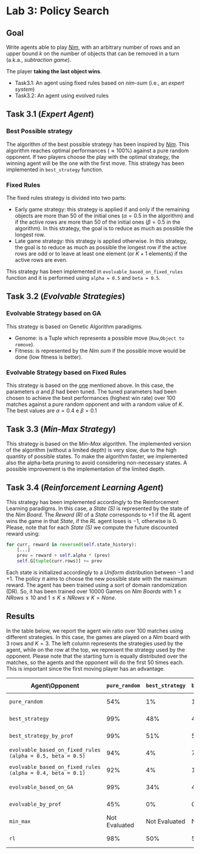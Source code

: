 # Lab 3: Policy Search

## Goal

Write agents able to play [*Nim*](https://en.wikipedia.org/wiki/Nim), with an arbitrary number of rows and an upper bound $k$ on the number of objects that can be removed in a turn (a.k.a., *subtraction game*).

The player **taking the last object wins**.

* Task3.1: An agent using fixed rules based on *nim-sum* (i.e., an *expert system*)
* Task3.2: An agent using evolved rules

## Task 3.1 (*Expert Agent*)

### Best Possible strategy

The algorithm of the best possible strategy has been inspired by [*Nim*](https://en.wikipedia.org/wiki/Nim). This algorithm reaches optimal performances ($\approx 100\%$) against a pure random opponent. If two players choose the play with the optimal strategy, the winning agent will be the one with the first move. This strategy has been implemented in `best_strategy` function.

### Fixed Rules

The fixed rules strategy is divided into two parts:

* Early game strategy: this strategy is applied if and only if the remaining objects are more than $50%$ of the initial ones ($\alpha = 0.5$ in the algorithm) and if the active rows are more than $50%$ of the initial ones ($\beta = 0.5$ in the algorithm). In this strategy, the goal is to reduce as much as possible the longest row.
* Late game strategy: this strategy is applied otherwise. In this strategy, the goal is to reduce as much as possible the longest row if the active rows are odd or to leave at least one element (or $K + 1$ elements) if the active rows are even.

This strategy has been implemented in `evolvable_based_on_fixed_rules` function and it is performed using `alpha = 0.5` and `beta = 0.5`.

## Task 3.2 (*Evolvable Strategies*)

### Evolvable Strategy based on GA

This strategy is based on Genetic Algorithm paradigms.

* Genome: is a Tuple which represents a possible move (`Row`,`Object to remove`).
* Fitness: is represented by the _Nim sum_ if the possible move would be done (low fitness is better).

### Evolvable Strategy based on Fixed Rules

This strategy is based on the [one](#fixed-rules) mentioned above. In this case, the parameters $\alpha$ and $\beta$ had been tuned.
The tuned parameters had been chosen to achieve the best performances (highest win rate) over 100 matches against a pure random opponent and with a random value of $K$. The best values are $\alpha = 0.4$ e $\beta = 0.1$

## Task 3.3 (*Min-Max Strategy*)

This strategy is based on the _Min-Max_ algorithm. The implemented version of the algorithm (without a limited depth) is very slow, due to the high quantity of possible states. To make the algorithm faster, we implemented also the alpha-beta pruning to avoid considering non-necessary states. A possible improvement is the implementation of the limited depth.

## Task 3.4 (*Reinforcement Learning Agent*)

This strategy has been implemented accordingly to the Reinforcement Learning paradigms. In this case, a _State (S)_ is represented by the state of the _Nim Board_. The _Reward (R)_ of a _State_ corresponds to $+1$ if the _RL_ agent wins the game in that _State_, if the _RL_ agent loses is $-1$, otherwise is $0$. Please, note that for each _State (S)_ we compute the future discounted reward using:

```python
for curr, reward in reversed(self.state_history):
    [...]
    prev = reward + self.alpha * (prev)
    self.G[tuple(curr.rows)] += prev
```

Each state is initialized accordingly to a _Uniform_ distribution between $-1$ and $+1$. The policy $\pi$ aims to choose the new possible state with the maximum reward.
The agent has been trained using a sort of domain randomization (DR). So, it has been trained over $10000$ Games on _Nim Boards_ with $1 \leq N Rows \leq 10$ and $1 \leq K \leq N Rows \lor K = None$.

## Results

In the table below, we report the agent win ratio over 100 matches using different strategies. In this case, the games are played on a _Nim_ board with 3 rows and $K = 3$. The left column represents the strategies used by the agent, while on the row at the top, we represent the strategy used by the opponent. Please note that the starting turn is equally distributed over the matches, so the agents and the opponent will do the first 50 times each. This is important since the first moving player has an advantage.

| Agent\Opponent                                             | `pure_random` | `best_strategy` | `best_strategy_by_prof` | `evolvable_based_on_fixed_rules (alpha = 0.5, beta = 0.5)` | `evolvable_based_on_fixed_rules (alpha = 0.4, beta = 0.1)` | `evolvable_based_on_GA` | `evolvable_by_prof` | `min_max`     | `rl`          |
|------------------------------------------------------------|---------------|-----------------|-------------------------|------------------------------------------------------------|------------------------------------------------------------|-------------------------|---------------------|---------------|---------------|
| `pure_random`                                              | 54%           | 1%              | 1%                      | 19%                                                        | 16%                                                        | 1%                      | 44%                 | Not Evaluated | 4%            |
| `best_strategy`                                            | 99%           | 48%             | 47%                     | 100%                                                       | 99%                                                        | 60%                     | 96%                 | Not Evaluated | 50%           |
| `best_strategy_by_prof`                                    | 99%           | 51%             | 53%                     | 96%                                                        | 93%                                                        | 63%                     | 99%                 | Not Evaluated | 50%           |
| `evolvable_based_on_fixed_rules (alpha = 0.5, beta = 0.5)` | 94%           | 4%              | 7%                      | 50%                                                        | 46%                                                        | 4%                      | 91%                 | Not Evaluated | 50%           |
| `evolvable_based_on_fixed_rules (alpha = 0.4, beta = 0.1)` | 92%           | 4%              | 1%                      | 52%                                                        | 51%                                                        | 5%                      | 87%                 | Not Evaluated | 0%            |
| `evolvable_based_on_GA`                                    | 99%           | 34%             | 44%                     | 98%                                                        | 99%                                                        | 52%                     | 99%                 | Not Evaluated | 50%           |
| `evolvable_by_prof`                                        | 45%           | 0%              | 0%                      | 9%                                                         | 19%                                                        | 1%                      | 51%                 | Not Evaluated | 4%            |
| `min_max`                                                  | Not Evaluated | Not Evaluated   | Not Evaluated           | Not Evaluated                                              | Not Evaluated                                              | Not Evaluated           | Not Evaluated       | Not Evaluated | Not Evaluated |
| `rl`                                                       | 98%           | 50%             | 50%                     | 50%                                                        | 100%                                                       | 96%                     | 51%                 | Not Evaluated | 50%           |
